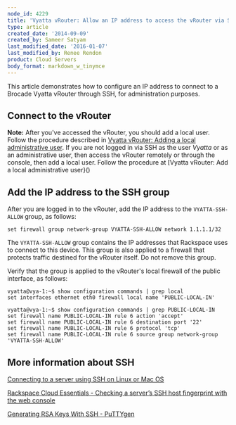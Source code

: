 ```yaml
---
node_id: 4229
title: 'Vyatta vRouter: Allow an IP address to access the vRouter via SSH'
type: article
created_date: '2014-09-09'
created_by: Sameer Satyam
last_modified_date: '2016-01-07'
last_modified_by: Renee Rendon
product: Cloud Servers
body_format: markdown_w_tinymce
---
```


This article demonstrates how to configure an IP address to connect to a Brocade Vyatta vRouter through SSH, for administration purposes.

## Connect to the vRouter

**Note:** After you've accessed the vRouter, you should add a local user. Follow the procedure described in [Vyatta vRouter: Adding a local administrative user](/how-to/vyatta-vrouter-add-a-local-administrative-user). If you are not logged in via SSH as the user *Vyatta* or as an administrative user, then access the vRouter remotely or through the console, then add a local user. Follow the procedure at [Vyatta vRouter: Add a local administrative user}()


## Add the IP address to the SSH group

After you are logged in to the vRouter, add the IP address to the <code>VYATTA-SSH-ALLOW</code> group, as follows:

    set firewall group network-group VYATTA-SSH-ALLOW network 1.1.1.1/32

The <code>VYATTA-SSH-ALLOW</code> group contains the IP addresses that Rackspace uses to connect to this device. This group is also applied to a firewall that protects traffic destined for the vRouter itself. Do not remove this group.

Verify that the group is applied to the vRouter's local firewall of the public interface, as follows:

    vyatta@vya-1:~$ show configuration commands | grep local
	set interfaces ethernet eth0 firewall local name 'PUBLIC-LOCAL-IN'

    vyatta@vya-1:~$ show configuration commands | grep PUBLIC-LOCAL-IN
	set firewall name PUBLIC-LOCAL-IN rule 6 action 'accept'
	set firewall name PUBLIC-LOCAL-IN rule 6 destination port '22'
	set firewall name PUBLIC-LOCAL-IN rule 6 protocol 'tcp'
	set firewall name PUBLIC-LOCAL-IN rule 6 source group network-group 'VYATTA-SSH-ALLOW'

## More information about SSH

[Connecting to a server using SSH on Linux or Mac OS](/how-to/connecting-to-a-server-using-ssh-on-linux-or-mac-os)

[Rackspace Cloud Essentials - Checking a server’s SSH host fingerprint with the web console](http://www.rackspace.com/knowledge_center/article/rackspace-cloud-essentials-checking-a-server’s-ssh-host-fingerprint-with-the-web-console)

[Generating RSA Keys With SSH - PuTTYgen](/how-to/generating-rsa-keys-with-ssh-puttygen)

<p>&nbsp;</p>
